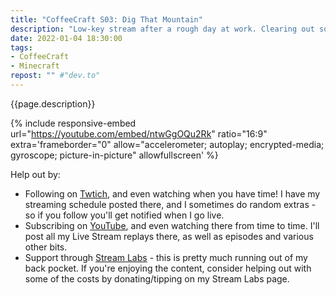 ```yaml
---
title: "CoffeeCraft S03: Dig That Mountain"
description: "Low-key stream after a rough day at work. Clearing out some space for my base in the mountain. Also getting distracted and a little rambly&hellip;"
date: 2022-01-04 18:30:00
tags:
- CoffeeCraft
- Minecraft
repost: "" #"dev.to"
---
```


{{page.description}}

<!--more-->

{% include responsive-embed url="https://youtube.com/embed/ntwGgOQu2Rk" ratio="16:9" extra='frameborder="0" allow="accelerometer; autoplay; encrypted-media; gyroscope; picture-in-picture" allowfullscreen' %}

Help out by:
 * Following on [Twtich](https://twitch.tv/AnonJr_Live), and even watching when you have time! I have my streaming schedule posted there, and I sometimes do random extras - so if you follow you'll get notified when I go live.
 * Subscribing on [YouTube](http://www.youtube.com/channel/UCXafqhKHbkSUIrq0LAuu0tw), and even watching there from time to time. I'll post all my Live Stream replays there, as well as episodes and various other bits.
 * Support through [Stream Labs](https://streamlabs.com/anonjr_live) - this is pretty much running out of my back pocket. If you're enjoying the content, consider helping out with some of the costs by donating/tipping on my Stream Labs page.